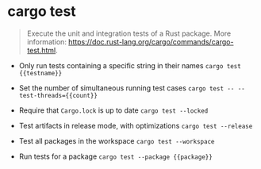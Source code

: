 # cargo test
> Execute the unit and integration tests of a Rust package.
> More information: <https://doc.rust-lang.org/cargo/commands/cargo-test.html>.

- Only run tests containing a specific string in their names
`cargo test {{testname}}`

- Set the number of simultaneous running test cases
`cargo test -- --test-threads={{count}}`

- Require that `Cargo.lock` is up to date
`cargo test --locked`

- Test artifacts in release mode, with optimizations
`cargo test --release`

- Test all packages in the workspace
`cargo test --workspace`

- Run tests for a package
`cargo test --package {{package}}`
